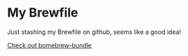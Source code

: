 My Brewfile
===========

Just stashing my Brewfile on github, seems like a good idea!

[Check out bomebrew-bundle](https://github.com/Homebrew/homebrew-bundle)
